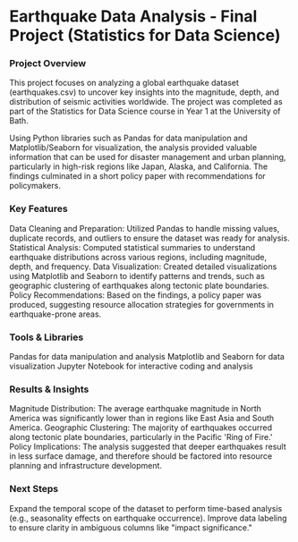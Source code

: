 # Earthquake Data Analysis - Final Project (Statistics for Data Science)

### Project Overview

This project focuses on analyzing a global earthquake dataset (earthquakes.csv) to uncover key insights into the magnitude, depth, and distribution of seismic activities worldwide. The project was completed as part of the Statistics for Data Science course in Year 1 at the University of Bath.

Using Python libraries such as Pandas for data manipulation and Matplotlib/Seaborn for visualization, the analysis provided valuable information that can be used for disaster management and urban planning, particularly in high-risk regions like Japan, Alaska, and California. The findings culminated in a short policy paper with recommendations for policymakers.

### Key Features

Data Cleaning and Preparation: Utilized Pandas to handle missing values, duplicate records, and outliers to ensure the dataset was ready for analysis.
Statistical Analysis: Computed statistical summaries to understand earthquake distributions across various regions, including magnitude, depth, and frequency.
Data Visualization: Created detailed visualizations using Matplotlib and Seaborn to identify patterns and trends, such as geographic clustering of earthquakes along tectonic plate boundaries.
Policy Recommendations: Based on the findings, a policy paper was produced, suggesting resource allocation strategies for governments in earthquake-prone areas.

### Tools & Libraries

Pandas for data manipulation and analysis
Matplotlib and Seaborn for data visualization
Jupyter Notebook for interactive coding and analysis

### Results & Insights

Magnitude Distribution: The average earthquake magnitude in North America was significantly lower than in regions like East Asia and South America.
Geographic Clustering: The majority of earthquakes occurred along tectonic plate boundaries, particularly in the Pacific 'Ring of Fire.'
Policy Implications: The analysis suggested that deeper earthquakes result in less surface damage, and therefore should be factored into resource planning and infrastructure development.

### Next Steps
Expand the temporal scope of the dataset to perform time-based analysis (e.g., seasonality effects on earthquake occurrence).
Improve data labeling to ensure clarity in ambiguous columns like "impact significance."
